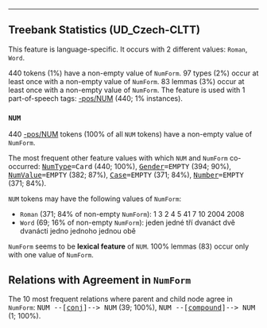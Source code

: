 

--------------------------------------------------------------------------------

## Treebank Statistics (UD_Czech-CLTT)

This feature is language-specific.
It occurs with 2 different values: `Roman`, `Word`.

440 tokens (1%) have a non-empty value of `NumForm`.
97 types (2%) occur at least once with a non-empty value of `NumForm`.
83 lemmas (3%) occur at least once with a non-empty value of `NumForm`.
The feature is used with 1 part-of-speech tags: [-pos/NUM]() (440; 1% instances).

### `NUM`

440 [-pos/NUM]() tokens (100% of all `NUM` tokens) have a non-empty value of `NumForm`.

The most frequent other feature values with which `NUM` and `NumForm` co-occurred: <tt><a href="NumType.html">NumType</a>=Card</tt> (440; 100%), <tt><a href="Gender.html">Gender</a>=EMPTY</tt> (394; 90%), <tt><a href="NumValue.html">NumValue</a>=EMPTY</tt> (382; 87%), <tt><a href="Case.html">Case</a>=EMPTY</tt> (371; 84%), <tt><a href="Number.html">Number</a>=EMPTY</tt> (371; 84%).

`NUM` tokens may have the following values of `NumForm`:

* `Roman` (371; 84% of non-empty `NumForm`): 1 3 2 4 5 41 7 10 2004 2008
* `Word` (69; 16% of non-empty `NumForm`): jeden jedné tří dvanáct dvě dvanácti jedno jednoho jednou obě

`NumForm` seems to be **lexical feature** of `NUM`. 100% lemmas (83) occur only with one value of `NumForm`.

## Relations with Agreement in `NumForm`

The 10 most frequent relations where parent and child node agree in `NumForm`:
<tt>NUM --[<a href="../dep/conj.html">conj</a>]--> NUM</tt> (39; 100%),
<tt>NUM --[<a href="../dep/compound.html">compound</a>]--> NUM</tt> (1; 100%).

